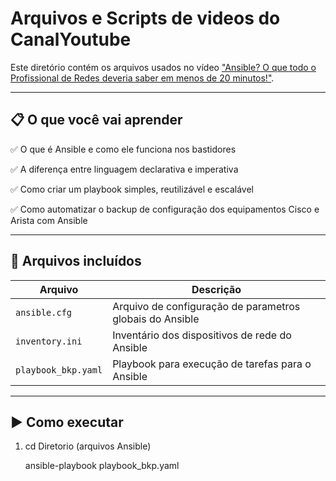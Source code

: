 # Arquivos e Scripts de videos do CanalYoutube

Este diretório contém os arquivos usados no vídeo ["Ansible? O que todo o Profissional de Redes deveria saber em menos de 20 minutos!"](https://youtu.be/ayWVJpfS9hI?si=lTEl4XhvHGSOj8Pp).

---

## 📋 O que você vai aprender
✅ O que é Ansible e como ele funciona nos bastidores

✅ A diferença entre linguagem declarativa e imperativa

✅ Como criar um playbook simples, reutilizável e escalável

✅ Como automatizar o backup de  configuração dos equipamentos Cisco e Arista com Ansible

---

## 📂 Arquivos incluídos

| Arquivo              | Descrição                                              |
|----------------------|--------------------------------------------------------|
| `ansible.cfg`      | Arquivo de configuração de parametros globais do Ansible |
| `inventory.ini`    | Inventário dos dispositivos de rede do Ansible           |
| `playbook_bkp.yaml`| Playbook para execução de tarefas para o Ansible         |

---

## ▶️ Como executar

1. cd Diretorio (arquivos Ansible)
   
   ansible-playbook playbook_bkp.yaml
